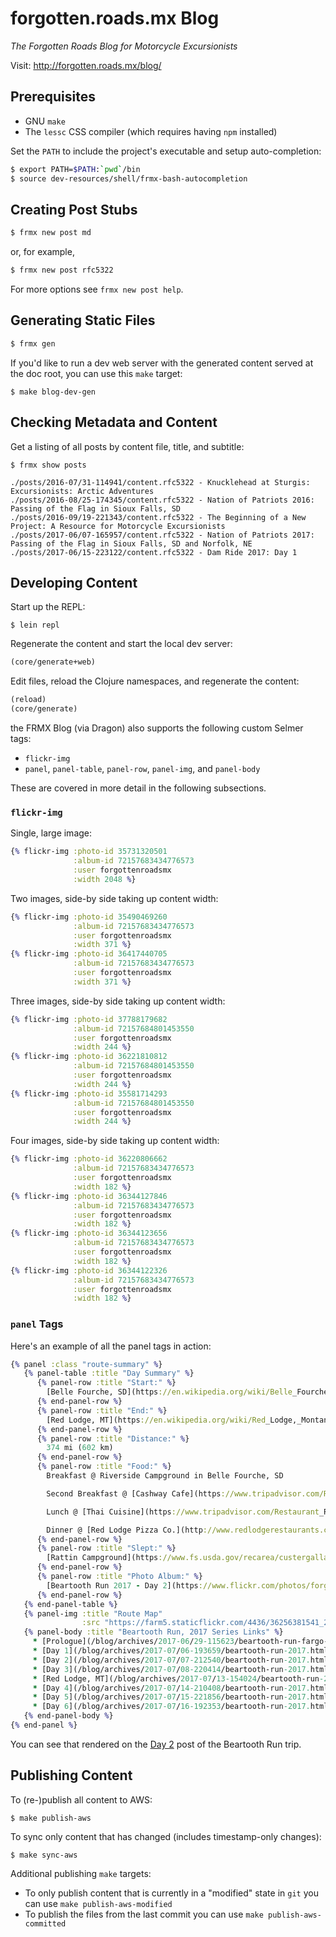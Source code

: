 # forgotten.roads.mx Blog

*The Forgotten Roads Blog for Motorcycle Excursionists*

Visit: http://forgotten.roads.mx/blog/


## Prerequisites

* GNU `make`
* The `lessc` CSS compiler (which requires having `npm` installed)

Set the `PATH` to include the project's executable and setup auto-completion:

```bash
$ export PATH=$PATH:`pwd`/bin
$ source dev-resources/shell/frmx-bash-autocompletion
```


## Creating Post Stubs

```bash
$ frmx new post md
```

or, for example,

```bash
$ frmx new post rfc5322
```

For more options see `frmx new post help`.


## Generating Static Files

```bash
$ frmx gen
```

If you'd like to run a dev web server with the generated content served at the
doc root, you can use this `make` target:

```
$ make blog-dev-gen
```


## Checking Metadata and Content

Get a listing of all posts by content file, title, and subtitle:

```basg
$ frmx show posts
```
```
./posts/2016-07/31-114941/content.rfc5322 - Knucklehead at Sturgis: Excursionists: Arctic Adventures
./posts/2016-08/25-174345/content.rfc5322 - Nation of Patriots 2016: Passing of the Flag in Sioux Falls, SD
./posts/2016-09/19-221343/content.rfc5322 - The Beginning of a New Project: A Resource for Motorcycle Excursionists
./posts/2017-06/07-165957/content.rfc5322 - Nation of Patriots 2017: Passing of the Flag in Sioux Falls, SD and Norfolk, NE
./posts/2017-06/15-223122/content.rfc5322 - Dam Ride 2017: Day 1
```


## Developing Content

Start up the REPL:

```
$ lein repl
```

Regenerate the content and start the local dev server:

```clj
(core/generate+web)
```

Edit files, reload the Clojure namespaces, and regenerate the content:

```clj
(reload)
(core/generate)
```

the FRMX Blog (via Dragon) also supports the following custom Selmer tags:

* `flickr-img`
* `panel`, `panel-table`, `panel-row`, `panel-img`, and `panel-body`

These are covered in more detail in the following subsections.


### `flickr-img`

Single, large image:

```clj
{% flickr-img :photo-id 35731320501
              :album-id 72157683434776573
              :user forgottenroadsmx
              :width 2048 %}
```

Two images, side-by side taking up content width:

```clj
{% flickr-img :photo-id 35490469260
              :album-id 72157683434776573
              :user forgottenroadsmx
              :width 371 %}
{% flickr-img :photo-id 36417440705
              :album-id 72157683434776573
              :user forgottenroadsmx
              :width 371 %}
```

Three images, side-by side taking up content width:

```clj
{% flickr-img :photo-id 37788179682
              :album-id 72157684801453550
              :user forgottenroadsmx
              :width 244 %}
{% flickr-img :photo-id 36221810812
              :album-id 72157684801453550
              :user forgottenroadsmx
              :width 244 %}
{% flickr-img :photo-id 35581714293
              :album-id 72157684801453550
              :user forgottenroadsmx
              :width 244 %}
```

Four images, side-by side taking up content width:

```clj
{% flickr-img :photo-id 36220806662
              :album-id 72157683434776573
              :user forgottenroadsmx
              :width 182 %}
{% flickr-img :photo-id 36344127846
              :album-id 72157683434776573
              :user forgottenroadsmx
              :width 182 %}
{% flickr-img :photo-id 36344123656
              :album-id 72157683434776573
              :user forgottenroadsmx
              :width 182 %}
{% flickr-img :photo-id 36344122326
              :album-id 72157683434776573
              :user forgottenroadsmx
              :width 182 %}
```


### `panel` Tags

Here's an example of all the panel tags in action:

```clj
{% panel :class "route-summary" %}
   {% panel-table :title "Day Summary" %}
      {% panel-row :title "Start:" %}
        [Belle Fourche, SD](https://en.wikipedia.org/wiki/Belle_Fourche,_South_Dakota) 6:19 am CDT
      {% end-panel-row %}
      {% panel-row :title "End:" %}
        [Red Lodge, MT](https://en.wikipedia.org/wiki/Red_Lodge,_Montana) 4:39 pm CDT
      {% end-panel-row %}
      {% panel-row :title "Distance:" %}
        374 mi (602 km)
      {% end-panel-row %}
      {% panel-row :title "Food:" %}
        Breakfast @ Riverside Campground in Belle Fourche, SD

        Second Breakfast @ [Cashway Cafe](https://www.tripadvisor.com/Restaurant_Review-g45098-d4914167-Reviews-Cashway_Cafe-Broadus_Montana.html) in Broadus, MT

        Lunch @ [Thai Cuisine](https://www.tripadvisor.com/Restaurant_Review-g45086-d3266456-Reviews-Cham_Thai_Cuisine-Billings_Montana.html) in Billings, MT

        Dinner @ [Red Lodge Pizza Co.](http://www.redlodgerestaurants.com/red-lodge-pizza-co/) in Red Lodge, MT
      {% end-panel-row %}
      {% panel-row :title "Slept:" %}
        [Rattin Campground](https://www.fs.usda.gov/recarea/custergallatin/recarea/?recid=60831) (tent)
      {% end-panel-row %}
      {% panel-row :title "Photo Album:" %}
        [Beartooth Run 2017 - Day 2](https://www.flickr.com/photos/forgottenroadsmx/albums/72157683434776573) (Flickr)
      {% end-panel-row %}
   {% end-panel-table %}
   {% panel-img :title "Route Map"
                :src "https://farm5.staticflickr.com/4436/36256381541_2b06e22b88_k_d.jpg" %}
   {% panel-body :title "Beartooth Run, 2017 Series Links" %}
     * [Prologue](/blog/archives/2017-06/29-115623/beartooth-run-fargo-h-o-g-.html)
     * [Day 1](/blog/archives/2017-07/06-193659/beartooth-run-2017.html)
     * [Day 2](/blog/archives/2017-07/07-212540/beartooth-run-2017.html)
     * [Day 3](/blog/archives/2017-07/08-220414/beartooth-run-2017.html)
     * [Red Lodge, MT](/blog/archives/2017-07/13-154024/beartooth-run-2017.html)
     * [Day 4](/blog/archives/2017-07/14-210408/beartooth-run-2017.html)
     * [Day 5](/blog/archives/2017-07/15-221856/beartooth-run-2017.html)
     * [Day 6](/blog/archives/2017-07/16-192353/beartooth-run-2017.html)
   {% end-panel-body %}
{% end-panel %}
```

You can see that rendered on the
[Day 2](http://forgotten.roads.mx/blog/archives/2017-07/07-212540/beartooth-run-2017.html)
post of the Beartooth Run trip.

## Publishing Content

To (re-)publish all content to AWS:

```
$ make publish-aws
```

To sync only content that has changed (includes timestamp-only changes):

```
$ make sync-aws
```

Additional publishing `make` targets:

* To only publish content that is currently in a "modified" state in `git` you
  can use `make publish-aws-modified`
* To publish the files from the last commit you can use
 `make publish-aws-committed`
